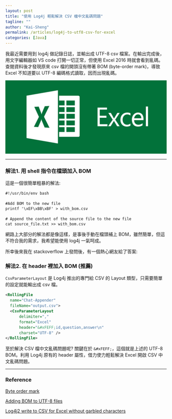 ```yaml
---
layout: post
title: "使用 Log4j 輕鬆解決 CSV 檔中文亂碼問題"
tagline: ""
author: "Kai-Sheng"
permalink: /articles/log4j-to-utf8-csv-for-excel
categories: [Java]
--- 
```


我最近需要用到 log4j 做記錄日誌，並輸出成 UTF-8 csv 檔案。在輸出完成後，用文字編輯器如 VS code 打開一切正常，但使用 Excel 2016 時就會看到亂碼。查閱資料後才發現原來 csv 檔的開頭沒有帶著 BOM (byte-order mark)，導致 Excel 不知道要以 UTF-8 編碼格式讀取，因而出現亂碼。

![log4j-to-utf8-csv-for-excel](/assets/image/excel.png?size=medium)

------

### 解法1. **用 shell 指令在檔頭加入 BOM**

這是一個很簡單粗暴的解法:

```shell
#!/usr/bin/env bash

#Add BOM to the new file
printf '\xEF\xBB\xBF' > with_bom.csv

# Append the content of the source file to the new file
cat source_file.txt >> with_bom.csv
```

網路上大部分的解法都是像這樣，是事後手動在檔頭補上 BOM，雖然簡單，但這不符合我的需求，我希望能使用 log4j 一氣呵成。

所幸後來我在 stackoverflow 上發問後，有一個熱心網友給了答案:

### **解法2. 在 header 裡加入 BOM (推薦)**

`CsvParameterLayout` 是 Log4j 推出的專門給 CSV 的 Layout 類型，只需要簡單的設定就能輸出成 csv 檔。

```xml
<RollingFile 
  name="Chat-Appender" 
  fileName="output.csv">
  <CsvParameterLayout 
      delimiter="," 
      format="Excel"
      header="&#xFEFF;id,question,answer\n"
      charset="UTF-8" />
</RollingFile>
```

至於解決 CSV 檔中文亂碼問題呢? 關鍵在於 `&#xFEFF;`，這個就是上述的 UTF-8 BOM。利用 Log4j 原有的 header 屬性，借力使力輕鬆解決 Excel 開啟 CSV 中文亂碼問題。

---
### **Reference**

[Byte order mark](https://en.wikipedia.org/wiki/Byte_order_mark)

[Adding BOM to UTF-8 files](https://stackoverflow.com/q/3127436/5485454)

[Log4j2 write to CSV for Excel without garbled characters](https://stackoverflow.com/q/71943217/5485454)